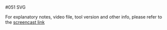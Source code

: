 #051 SVG

For explanatory notes, video file, tool version and other info, please refer to the [screencast link](http://build-podcast.com/svg/)

